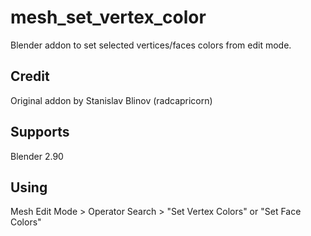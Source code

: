 # mesh_set_vertex_color
 Blender addon to set selected vertices/faces colors from edit mode.

## Credit
 Original addon by Stanislav Blinov (radcapricorn)

## Supports
 Blender 2.90

## Using
 Mesh Edit Mode > Operator Search > "Set Vertex Colors" or "Set Face Colors"